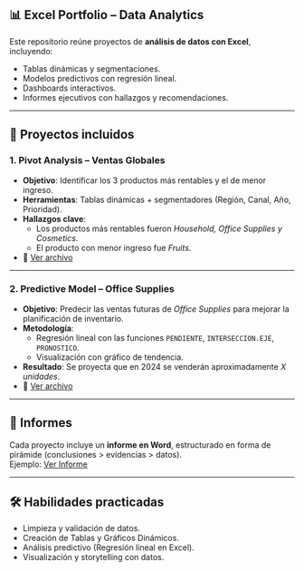 ## 📊 Excel Portfolio – Data Analytics  

Este repositorio reúne proyectos de **análisis de datos con Excel**, incluyendo:  
- Tablas dinámicas y segmentaciones.  
- Modelos predictivos con regresión lineal.  
- Dashboards interactivos.  
- Informes ejecutivos con hallazgos y recomendaciones.  

---

## 🚀 Proyectos incluidos

### 1. Pivot Analysis – Ventas Globales
- **Objetivo**: Identificar los 3 productos más rentables y el de menor ingreso.  
- **Herramientas**: Tablas dinámicas + segmentadores (Región, Canal, Año, Prioridad).  
- **Hallazgos clave**:  
  - Los productos más rentables fueron *Household, Office Supplies y Cosmetics*.  
  - El producto con menor ingreso fue *Fruits*.  
- 📂 [Ver archivo](./Pivot_Analysis.xlsx)  

---

### 2. Predictive Model – Office Supplies
- **Objetivo**: Predecir las ventas futuras de *Office Supplies* para mejorar la planificación de inventario.  
- **Metodología**:  
  - Regresión lineal con las funciones `PENDIENTE`, `INTERSECCION.EJE`, `PRONOSTICO`.  
  - Visualización con gráfico de tendencia.  
- **Resultado**: Se proyecta que en 2024 se venderán aproximadamente *X unidades*.  
- 📂 [Ver archivo](./Predictive_Model.xlsx)  

---

## 📑 Informes
Cada proyecto incluye un **informe en Word**, estructurado en forma de pirámide (conclusiones > evidencias > datos).  
Ejemplo: [Ver Informe](./Report.docx)  

---

## 🛠️ Habilidades practicadas
- Limpieza y validación de datos.  
- Creación de Tablas y Gráficos Dinámicos.  
- Análisis predictivo (Regresión lineal en Excel).  
- Visualización y storytelling con datos.  
